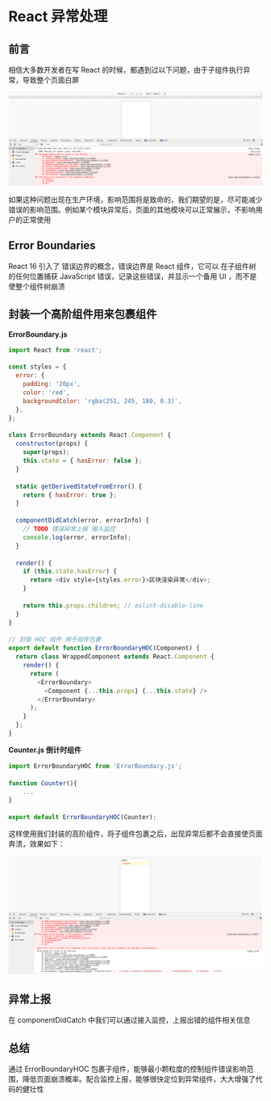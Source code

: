 # React 异常处理

## 前言
相信大多数开发者在写 React 的时候，都遇到过以下问题，由于子组件执行异常，导致整个页面白屏

![异常](../../images/React异常处理/React-异常.png)

如果这种问题出现在生产环境，影响范围将是致命的，我们期望的是，尽可能减少错误的影响范围。例如某个模块异常后，页面的其他模块可以正常展示，不影响用户的正常使用

## Error Boundaries
 React 16 引入了 错误边界的概念，错误边界是 React 组件，它可以 在子组件树的任何位置捕获 JavaScript 错误，记录这些错误，并显示一个备用 UI ，而不是使整个组件树崩溃

## 封装一个高阶组件用来包裹组件

**ErrorBoundary.js**

```js
import React from 'react';

const styles = {
  error: {
    padding: '20px',
    color: 'red',
    backgroundColor: 'rgba(251, 245, 180, 0.3)',
  },
};

class ErrorBoundary extends React.Component {
  constructor(props) {
    super(props);
    this.state = { hasError: false };
  }

  static getDerivedStateFromError() {
    return { hasError: true };
  }

  componentDidCatch(error, errorInfo) {
    // TODO 错误异常上报 接入监控
    console.log(error, errorInfo);
  }

  render() {
    if (this.state.hasError) {
      return <div style={styles.error}>区块渲染异常</div>;
    }

    return this.props.children; // eslint-disable-line
  }
}

// 封装 HOC 组件 用于组件包裹
export default function ErrorBoundaryHOC(Component) {
  return class WrappedComponent extends React.Component {
    render() {
      return (
        <ErrorBoundary>
          <Component {...this.props} {...this.state} />
        </ErrorBoundary>
      );
    }
  };
}

```

**Counter.js 倒计时组件**

```js
import ErrorBoundaryHOC from 'ErrorBoundary.js';

function Counter(){
    ...
}

export default ErrorBoundaryHOC(Counter);

```

这样使用我们封装的高阶组件，将子组件包裹之后，出现异常后都不会直接使页面奔溃，效果如下：

![异常-兼容](../../images/React异常处理/errorboundary.png)


## 异常上报

在 componentDidCatch 中我们可以通过接入监控，上报出错的组件相关信息

## 总结
通过 ErrorBoundaryHOC 包裹子组件，能够最小颗粒度的控制组件错误影响范围，降低页面崩溃概率。配合监控上报，能够很快定位到异常组件，大大增强了代码的健壮性
